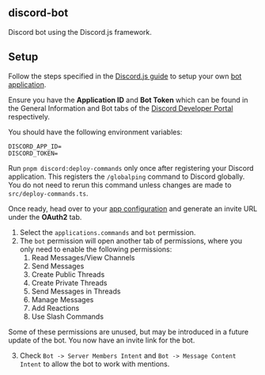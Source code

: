 ## discord-bot

Discord bot using the Discord.js framework.

## Setup

Follow the steps specified in the [Discord.js guide](https://discordjs.guide/preparations/setting-up-a-bot-application.html#creating-your-bot) to setup your own [bot application](https://discord.com/developers/applications).

Ensure you have the **Application ID** and **Bot Token** which can be found in the General Information and Bot tabs of the [Discord Developer Portal](https://discord.com/developers/applications) respectively.

You should have the following environment variables:

```
DISCORD_APP_ID=
DISCORD_TOKEN=
```

Run `pnpm discord:deploy-commands` only once after registering your Discord application. This registers the `/globalping` command to Discord globally. You do not need to rerun this command unless changes are made to `src/deploy-commands.ts`.

Once ready, head over to your [app configuration](https://discord.com/developers/applications) and generate an invite URL under the **OAuth2** tab.

1. Select the `applications.commands` and `bot` permission.
2. The `bot` permission will open another tab of permissions, where you only need to enable the following permissions:
   1. Read Messages/View Channels
   2. Send Messages
   3. Create Public Threads
   4. Create Private Threads
   5. Send Messages in Threads
   6. Manage Messages
   7. Add Reactions
   8. Use Slash Commands

Some of these permissions are unused, but may be introduced in a future update of the bot. You now have an invite link for the bot.

3. Check `Bot -> Server Members Intent` and `Bot -> Message Content Intent` to allow the bot to work with mentions.
